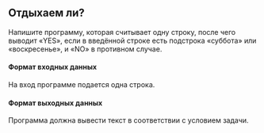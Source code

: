 ## Отдыхаем ли?

Напишите программу, которая считывает одну строку, после чего выводит «YES», если в введённой строке есть подстрока «суббота» или «воскресенье», и «NO» в противном случае.

#### Формат входных данных
На вход программе подается одна строка.

#### Формат выходных данных
Программа должна вывести текст в соответствии с условием задачи.